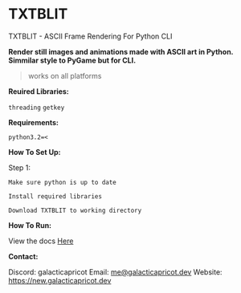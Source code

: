 # TXTBLIT
TXTBLIT - ASCII Frame Rendering For Python CLI

**Render still images and animations made with ASCII art in Python. Simmilar style to PyGame but for CLI.**

> works on all platforms


**Reuired Libraries:**

`threading` `getkey`

**Requirements:**

`python3.2=<`

**How To Set Up:**

Step 1:

    Make sure python is up to date

    Install required libraries
    
    Download TXTBLIT to working directory


**How To Run:**

View the docs [Here]()


**Contact:**

Discord: galacticapricot
Email: me@galacticapricot.dev
Website: https://new.galacticapricot.dev
